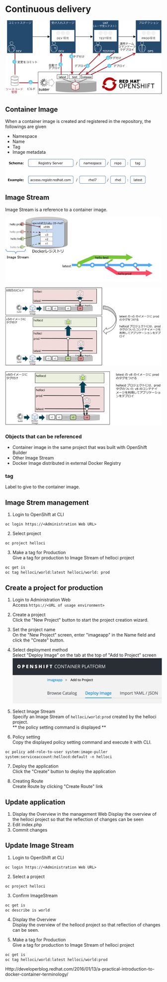 # Continuous delivery

![CD](../../3.3/continuousDelivery/cd.jpg)

## Container Image
When a container image is created and registered in the repository, the followings are given
* Namespace
* Name
* Tag
* Image metadata

![Tagschema](../../3.3/continuousDelivery/tagschema.jpg)

## Image Stream
Image Stream is a reference to a container image.

![Imagestream](../../3.3/continuousDelivery/imagestream.jpg)

![Tag_step1](../../3.3/continuousDelivery/tag_step1.jpg)

![Tag_step2](../../3.3/continuousDelivery/tag_step2.jpg)

### Objects that can be referenced
* Container image in the same project that was built with OpenShift Builder
* Other Image Stream
* Docker Image distributed in external Docker Registry

### tag
Label to give to the container image.


## Image Strem management
1. Login to OpenShift at CLI
```
oc login https://<Administration Web URL>
```

2. Select project
```
oc project helloci
```

3. Make a tag for Production  
Give a tag for production to Image Stream of helloci project
```
oc get is
oc tag helloci/world:latest helloci/world: prod
```

## Create a project for production
1. Login to Administration Web  
Access `https://<URL of usage environment>`

2. Create a project  
Click the "New Project" button to start the project creation wizard.

3. Set the project name  
On the "New Project" screen, enter "imageapp" in the Name field and click the "Create" button.

4. Select deployment method  
Select "Deploy Image" on the tab at the top of "Add to Project" screen
![deployImageTab](../../3.3/continuousDelivery/deployImageTab.png)

5. Select Image Stream  
Specify an Image Stream of `helloci/world:prod` created by the helloci project.  
** the policy setting command is displayed **

6. Policy setting  
Copy the displayed policy setting command and execute it with CLI.
```
oc policy add-role-to-user system:image-puller system:serviceaccount:hellocd:default -n helloci
```

7. Deploy the application  
Click the "Create" button to deploy the application

8. Creating Route  
Create Route by clicking "Create Route" link

## Update application
1. Display the Overview in the management Web
Display the overview of the helloci project so that the reflection of changes can be seen
2. Edit index.php
3. Commit changes

## Update Image Stream
1. Login to OpenShift at CLI  
```
oc login https://<Administration Web URL>
```

2. Select a project  
```
oc project helloci
```

3. Confirm ImageStream  
```
oc get is
oc describe is world
```

4. Display the Overview  
Display the overview of the hellocd project so that reflection of changes can be seen.

5. Make a tag for Production  
Give a tag for production to Image Stream of helloci project
```
oc get is
oc tag helloci/world:latest helloci/world:prod
```


Http://developerblog.redhat.com/2016/01/13/a-practical-introduction-to-docker-container-terminology/
